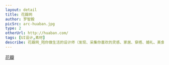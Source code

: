 ```yaml
---
layout: detail
title: 花瓣网
author: 罗智毅
picSrc: arc-huaban.jpg
type: 2
otherUrl: http://huaban.com/
tags: [UI设计,素材]
describe: 花瓣网_陪你做生活的设计师（发现、采集你喜欢的灵感、家居、穿搭、婚礼、美食、旅行、美图、商品等）
---
```


[花瓣][1]

[1]: http://huaban.com/ "花瓣"